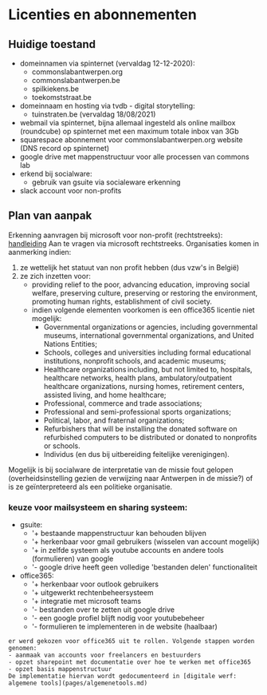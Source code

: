 # Licenties en abonnementen

## Huidige toestand
- domeinnamen via spinternet (vervaldag 12-12-2020): 
     - commonslabantwerpen.org
     - commonslabantwerpen.be
     - spilkiekens.be
     - toekomststraat.be
- domeinnaam en hosting via tvdb - digital storytelling: 
     - tuinstraten.be (vervaldag 18/08/2021)
- webmail via spinternet, bijna allemaal ingesteld als online mailbox (roundcube) op spinternet met een maximum totale inbox van 3Gb
- squarespace abonnement voor commonslabantwerpen.org website (DNS record op spinternet)
- google drive met mappenstructuur voor alle processen van commons lab
- erkend bij socialware: 
    - gebruik van gsuite via socialeware erkenning
- slack account voor non-profits

## Plan van aanpak
Erkenning aanvragen bij microsoft voor non-profit (rechtstreeks): [handleiding](https://nonprofit.microsoft.com/en-us/getting-started)
Aan te vragen via microsoft rechtstreeks. Organisaties komen in aanmerking indien: 
1. ze wettelijk het statuut van non profit hebben (dus vzw's in België)
2. ze zich inzetten voor: 
     - providing relief to the poor, advancing education, improving social welfare, preserving culture, preserving or restoring the environment, promoting human rights, establishment of civil society.
     - indien volgende elementen voorkomen is een office365 licentie niet mogelijk: 
          - Governmental organizations or agencies, including governmental museums, international governmental organizations, and United Nations Entities;
          - Schools, colleges and universities including formal educational institutions, nonprofit schools, and academic museums;
          -  Healthcare organizations including, but not limited to, hospitals, healthcare networks, health plans, ambulatory/outpatient healthcare organizations, nursing homes, retirement centers, assisted living, and home healthcare;
          - Professional, commerce and trade associations;
          - Professional and semi-professional sports organizations;
          - Political, labor, and fraternal organizations;
          - Refurbishers that will be installing the donated software on refurbished computers to be distributed or donated to nonprofits or schools. 
          - Individus (en dus bij uitbereiding feitelijke verenigingen).
          
Mogelijk is bij socialware de interpretatie van de missie fout gelopen (overheidsinstelling gezien de verwijzing naar Antwerpen in de missie?) of is ze geïnterpreteerd als een politieke organisatie. 

### keuze voor mailsysteem en sharing systeem: 
- gsuite: 
    - '+ bestaande mappenstructuur kan behouden blijven
    - '+ herkenbaar voor gmail gebruikers (wisselen van account mogelijk)
    - '+ in zelfde systeem als youtube accounts en andere tools (formulieren) van google
    - '- google drive heeft geen volledige 'bestanden delen' functionaliteit
- office365: 
    - '+ herkenbaar voor outlook gebruikers
    - '+ uitgewerkt rechtenbeheersysteem
    - '+ integratie met microsoft teams
    - '- bestanden over te zetten uit google drive
    - '- een google profiel blijft nodig voor youtubebeheer
    - '- formulieren te implementeren in de website (haalbaar)


```
er werd gekozen voor office365 uit te rollen. Volgende stappen worden genomen: 
- aanmaak van accounts voor freelancers en bestuurders
- opzet sharepoint met documentatie over hoe te werken met office365
- opzet basis mappenstructuur
De implementatie hiervan wordt gedocumenteerd in [digitale werf: algemene tools](pages/algemenetools.md)
```
